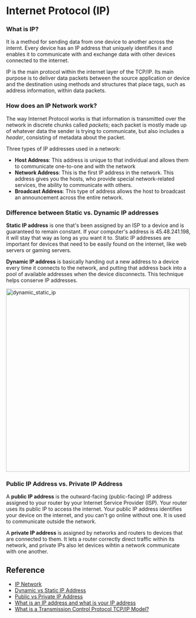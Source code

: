 # Internet Protocol (IP)

### What is IP?
It is a method for sending data from one device to another across the internt. Every device has an IP address that uniquely identifies it and enables it to communicate with and exchange data with other devices connected to the internet.

IP is the main protocol within the internet layer of the TCP/IP. Its main purpose is to deliver data packets between the source application or device and the destination using methods and structures that place tags, such as address information, within data packets.

### How does an IP Network work?

The way Internet Protocol works is that information is transmitted over the network in discrete chunks called *packets*; each packet is mostly made up of whatever data the sender is trying to communicate, but also includes a *header*, consisting of metadata about the packet.

Three types of IP addresses used in a network:
* **Host Address**: This address is unique to that individual and allows them to communicate one-to-one and with the network
* **Network Address**: This is the first IP address in the network. This address gives you the hosts, who provide special network-related services, the ability to communicate with others.
* **Broadcast Address**: This type of address allows the host to broadcast an announcement across the entire network.

### Difference between Static vs. Dynamic IP addresses
**Static IP address** is one that's been assigned by an ISP to a device and is guaranteed to remain constant. If your computer's address is 45.48.241.198, it will stay that way as long as you want it to. Static IP addresses are important for devices that need to be easily found on the internet, like web servers or gaming servers.

**Dynamic IP address** is basically handing out a new address to a device every time it connects to the network, and putting that address back into a pool of available addresses when the device disconnects. This technique helps conserve IP addresses.

<img src = "https://whatismyipaddress.com/wp-content/uploads/diagram.png"  alt = "dynamic_static_ip" width = "500"/>

### Public IP Address vs. Private IP Address
A **public IP address** is the outward-facing (public-facing) IP address assigned to your router by your Internet Service Provider (ISP). Your router uses its public IP to access the internet. Your public IP address identifies your device on the internet, and  you can't go online without one. It is used to communicate outside the network.

A **private IP address** is assigned by networks and routers to devices that are connected to them. It lets a router correctly direct traffic within its network, and private IPs also let devices wihtin a network communicate with one another.


## Reference
* [IP Network](https://www.mitel.com/features-benefits/ip-network)
* [Dynamic vs Static IP Address](https://whatismyipaddress.com/dynamic-static)
* [Public vs Private IP Address](https://www.avg.com/en/signal/public-vs-private-ip-address)
* [What is an IP address and what is your IP address](https://www.networkworld.com/article/3588315/what-is-an-ip-address-and-what-is-your-ip-address.html)
* [What is a Transmission Control Protocol TCP/IP Model?](https://www.fortinet.com/resources/cyberglossary/tcp-ip)
